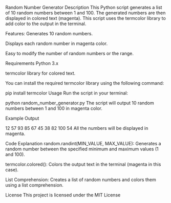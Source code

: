 
Random Number Generator
Description
This Python script generates a list of 10 random numbers between 1 and 100. The generated numbers are then displayed in colored text (magenta). This script uses the termcolor library to add color to the output in the terminal.

Features:
Generates 10 random numbers.

Displays each random number in magenta color.

Easy to modify the number of random numbers or the range.

Requirements
Python 3.x

termcolor library for colored text.

You can install the required termcolor library using the following command:


pip install termcolor
Usage
Run the script in your terminal:


python random_number_generator.py
The script will output 10 random numbers between 1 and 100 in magenta color.

Example Output

12 57 93 85 67 45 38 82 100 54
All the numbers will be displayed in magenta.

Code Explanation
random.randint(MIN_VALUE, MAX_VALUE): Generates a random number between the specified minimum and maximum values (1 and 100).

termcolor.colored(): Colors the output text in the terminal (magenta in this case).

List Comprehension: Creates a list of random numbers and colors them using a list comprehension.

License
This project is licensed under the MIT License